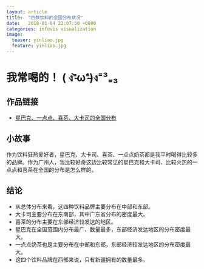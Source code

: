 ```yaml
---
layout: article
title:  "四款饮料的全国分布状况"
date:   2018-01-04 22:07:50 +0800
categories: infovis visualization
image:
  teaser: yinliao.jpg
  feature: yinliao.jpg
---
```



# 我常喝的！ ( ง⁼̴̀ω⁼̴́)ง⁼³₌₃


##  作品链接   
- <a href="https://public.tableau.com/views/1_5276/1_2?:embed=y&:display_count=yes" target="_blank">星巴克、一点点、喜茶、大卡司的全国分布</a>

## 小故事
作为饮料狂热爱好者，星巴克、大卡司、喜茶、一点点奶茶都是我平时喝得比较多的品牌。作为广州人，我比较好奇这边比较常见的星巴克和大卡司、比较火热的一点点和喜茶在全国的分布是怎么样的。


## 结论
- 从总体分布来看，这四种饮料品牌主要分布在中部和东部。
- 大卡司主要分布在东南部，其中广东省分布的密度最大。
- 喜茶的分布主要在东部经济较发达的地区。
- 星巴克在全国范围内分布最广、数量最多，东部经济发达地区的分布密度最大。
- 一点点奶茶也是主要分布在中部和东部，东部经济较发达地区的分布密度最大。
- 这四个饮料品牌在西部来说，只有新疆拥有的数量最多。